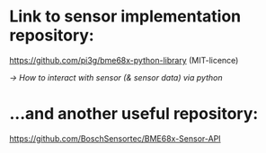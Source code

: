 # Link to sensor implementation repository:

  https://github.com/pi3g/bme68x-python-library (MIT-licence)
  
  _-> How to interact with sensor (& sensor data) via python_
  

# ...and another useful repository:

  https://github.com/BoschSensortec/BME68x-Sensor-API